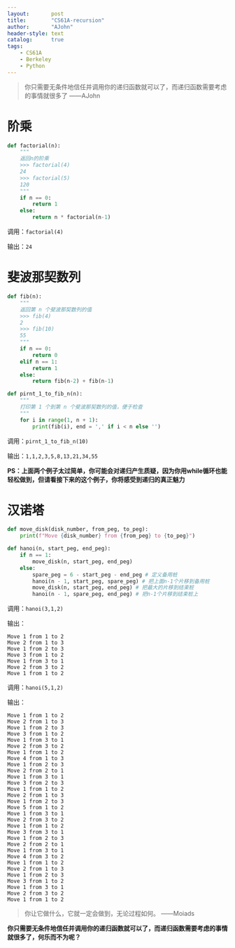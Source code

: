 ```yaml
---
layout:       post
title:        "CS61A-recursion"
author:       "AJohn"
header-style: text
catalog:      true
tags:
    - CS61A
    - Berkeley
    - Python
---
```


>你只需要无条件地信任并调用你的递归函数就可以了，而递归函数需要考虑的事情就很多了
——AJohn

# 阶乘

```py
def factorial(n):
    """
    返回n的阶乘
    >>> factorial(4)
    24
    >>> factorial(5)
    120
    """
    if n == 0:
        return 1
    else:
        return n * factorial(n-1)
```

调用：`factorial(4)`

输出：`24`

# 斐波那契数列

```py
def fib(n):
    """
    返回第 n 个斐波那契数列的值
    >>> fib(4)
    2
    >>> fib(10)
    55
    """
    if n == 0:
        return 0
    elif n == 1:
        return 1
    else:
        return fib(n-2) + fib(n-1)

def pirnt_1_to_fib_n(n):
    """
    打印第 1 个到第 n 个斐波那契数列的值，便于检查
    """
    for i in range(1, n + 1):
        print(fib(i), end = ',' if i < n else '')
```

调用：`pirnt_1_to_fib_n(10)`

输出：`1,1,2,3,5,8,13,21,34,55`

**PS：上面两个例子太过简单，你可能会对递归产生质疑，因为你用while循环也能轻松做到，但请看接下来的这个例子，你将感受到递归的真正魅力**

# 汉诺塔

```py
def move_disk(disk_number, from_peg, to_peg):
    print(f"Move {disk_number} from {from_peg} to {to_peg}")

def hanoi(n, start_peg, end_peg):
    if n == 1:
        move_disk(n, start_peg, end_peg)
    else:
        spare_peg = 6 - start_peg - end_peg # 定义备用桩
        hanoi(n - 1, start_peg, spare_peg) # 把上面n-1个片移到备用桩
        move_disk(n, start_peg, end_peg) # 把最大的片移到结束桩
        hanoi(n - 1, spare_peg, end_peg) # 把n-1个片移到结束桩上
```

调用：`hanoi(3,1,2)`

输出：
```
Move 1 from 1 to 2
Move 2 from 1 to 3
Move 1 from 2 to 3
Move 3 from 1 to 2
Move 1 from 3 to 1
Move 2 from 3 to 2
Move 1 from 1 to 2
```

调用：`hanoi(5,1,2)`

输出：
```
Move 1 from 1 to 2
Move 2 from 1 to 3
Move 1 from 2 to 3
Move 3 from 1 to 2
Move 1 from 3 to 1
Move 2 from 3 to 2
Move 1 from 1 to 2
Move 4 from 1 to 3
Move 1 from 2 to 3
Move 2 from 2 to 1
Move 1 from 3 to 1
Move 3 from 2 to 3
Move 1 from 1 to 2
Move 2 from 1 to 3
Move 1 from 2 to 3
Move 5 from 1 to 2
Move 1 from 3 to 1
Move 2 from 3 to 2
Move 1 from 1 to 2
Move 3 from 3 to 1
Move 1 from 2 to 3
Move 2 from 2 to 1
Move 1 from 3 to 1
Move 4 from 3 to 2
Move 1 from 1 to 2
Move 2 from 1 to 3
Move 1 from 2 to 3
Move 3 from 1 to 2
Move 1 from 3 to 1
Move 2 from 3 to 2
Move 1 from 1 to 2
```

>你让它做什么，它就一定会做到，无论过程如何。
——Moiads

**你只需要无条件地信任并调用你的递归函数就可以了，而递归函数需要考虑的事情就很多了，何乐而不为呢？**



